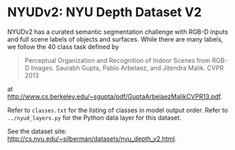 # NYUDv2: NYU Depth Dataset V2

NYUDv2 has a curated semantic segmentation challenge with RGB-D inputs and full scene labels of objects and surfaces.
While there are many labels, we follow the 40 class task defined by

> Perceptual Organization and Recognition of Indoor Scenes from RGB-D Images.
Saurabh Gupta, Pablo Arbelaez, and Jitendra Malik.
CVPR 2013

at http://www.cs.berkeley.edu/~sgupta/pdf/GuptaArbelaezMalikCVPR13.pdf.

Refer to `classes.txt` for the listing of classes in model output order.
Refer to `../nyud_layers.py` for the Python data layer for this dataset.

See the dataset site: http://cs.nyu.edu/~silberman/datasets/nyu_depth_v2.html.

